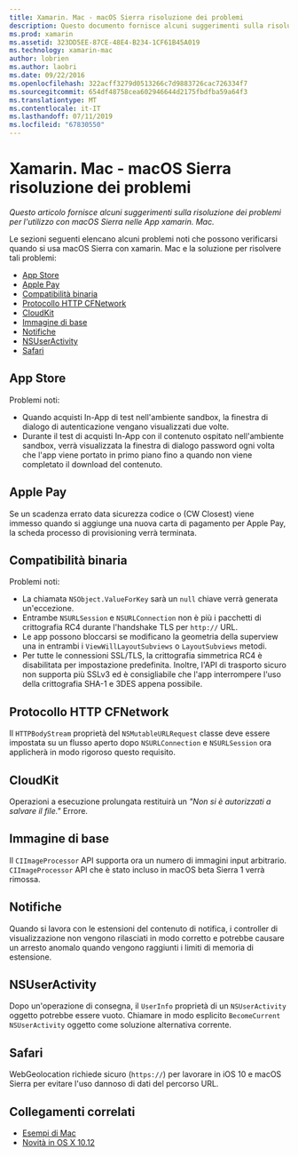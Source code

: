 ```yaml
---
title: Xamarin. Mac - macOS Sierra risoluzione dei problemi
description: Questo documento fornisce alcuni suggerimenti sulla risoluzione dei problemi per l'utilizzo con macOS Sierra nelle App xamarin. Mac. Suggerimenti riguardano la Store di App Mac, Apple Pay, la compatibilità binaria, CFNetwork, CloudKit e altro ancora.
ms.prod: xamarin
ms.assetid: 323DD5EE-87CE-48E4-B234-1CF61B45A019
ms.technology: xamarin-mac
author: lobrien
ms.author: laobri
ms.date: 09/22/2016
ms.openlocfilehash: 322acff3279d0513266c7d9883726cac726334f7
ms.sourcegitcommit: 654df48758cea602946644d2175fbdfba59a64f3
ms.translationtype: MT
ms.contentlocale: it-IT
ms.lasthandoff: 07/11/2019
ms.locfileid: "67830550"
---
```

# <a name="xamarinmac---macos-sierra-troubleshooting"></a>Xamarin. Mac - macOS Sierra risoluzione dei problemi

_Questo articolo fornisce alcuni suggerimenti sulla risoluzione dei problemi per l'utilizzo con macOS Sierra nelle App xamarin. Mac._

Le sezioni seguenti elencano alcuni problemi noti che possono verificarsi quando si usa macOS Sierra con xamarin. Mac e la soluzione per risolvere tali problemi:

- [App Store](#App-Store)
- [Apple Pay](#Apple-Pay)
- [Compatibilità binaria](#Binary-Compatibility)
- [Protocollo HTTP CFNetwork](#CFNetwork-HTTP-Protocol)
- [CloudKit](#CloudKit)
- [Immagine di base](#CoreImage)
- [Notifiche](#Notifications)
- [NSUserActivity](#NSUserActivity)
- [Safari](#Safari)

<a name="App-Store" />

## <a name="app-store"></a>App Store

Problemi noti:

- Quando acquisti In-App di test nell'ambiente sandbox, la finestra di dialogo di autenticazione vengano visualizzati due volte.
- Durante il test di acquisti In-App con il contenuto ospitato nell'ambiente sandbox, verrà visualizzata la finestra di dialogo password ogni volta che l'app viene portato in primo piano fino a quando non viene completato il download del contenuto.

<a name="Apple-Pay" />

## <a name="apple-pay"></a>Apple Pay

Se un scadenza errato data sicurezza codice o (CW Closest) viene immesso quando si aggiunge una nuova carta di pagamento per Apple Pay, la scheda processo di provisioning verrà terminata.

<a name="Binary-Compatibility" />

## <a name="binary-compatibility"></a>Compatibilità binaria

Problemi noti:

- La chiamata `NSObject.ValueForKey` sarà un `null` chiave verrà generata un'eccezione.
- Entrambe `NSURLSession` e `NSURLConnection` non è più i pacchetti di crittografia RC4 durante l'handshake TLS per `http://` URL.
- Le app possono bloccarsi se modificano la geometria della superview una in entrambi i `ViewWillLayoutSubviews` o `LayoutSubviews` metodi.
- Per tutte le connessioni SSL/TLS, la crittografia simmetrica RC4 è disabilitata per impostazione predefinita. Inoltre, l'API di trasporto sicuro non supporta più SSLv3 ed è consigliabile che l'app interrompere l'uso della crittografia SHA-1 e 3DES appena possibile.

<a name="CFNetwork-HTTP-Protocol" />

## <a name="cfnetwork-http-protocol"></a>Protocollo HTTP CFNetwork

Il `HTTPBodyStream` proprietà del `NSMutableURLRequest` classe deve essere impostata su un flusso aperto dopo `NSURLConnection` e `NSURLSession` ora applicherà in modo rigoroso questo requisito.

<a name="CloudKit" />

## <a name="cloudkit"></a>CloudKit

Operazioni a esecuzione prolungata restituirà un _"Non si è autorizzati a salvare il file."_ Errore.

<a name="CoreImage" />

## <a name="core-image"></a>Immagine di base

Il `CIImageProcessor` API supporta ora un numero di immagini input arbitrario. `CIImageProcessor` API che è stato incluso in macOS beta Sierra 1 verrà rimossa.

<a name="Notifications" />

## <a name="notifications"></a>Notifiche

Quando si lavora con le estensioni del contenuto di notifica, i controller di visualizzazione non vengono rilasciati in modo corretto e potrebbe causare un arresto anomalo quando vengono raggiunti i limiti di memoria di estensione.

<a name="NSUserActivity" />

## <a name="nsuseractivity"></a>NSUserActivity

Dopo un'operazione di consegna, il `UserInfo` proprietà di un `NSUserActivity` oggetto potrebbe essere vuoto. Chiamare in modo esplicito `BecomeCurrent` `NSUserActivity` oggetto come soluzione alternativa corrente.

<a name="Safari" />

## <a name="safari"></a>Safari

WebGeolocation richiede sicuro (`https://`) per lavorare in iOS 10 e macOS Sierra per evitare l'uso dannoso di dati del percorso URL.







## <a name="related-links"></a>Collegamenti correlati

- [Esempi di Mac](https://developer.xamarin.com/samples/mac/)
- [Novità in OS X 10.12](https://developer.apple.com/library/prerelease/content/releasenotes/MacOSX/WhatsNewInOSX/Articles/OSXv10.html#//apple_ref/doc/uid/TP40017145-SW1)
